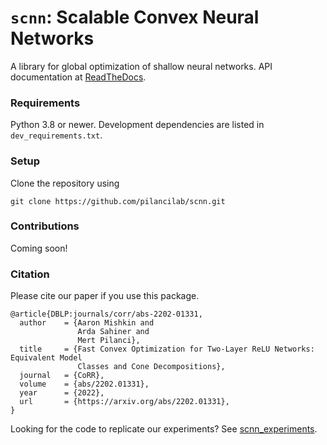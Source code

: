 # `scnn`: Scalable Convex Neural Networks 

A library for global optimization of shallow neural networks.
API documentation at [ReadTheDocs](https://scnn.readthedocs.io/en/latest/).

### Requirements

Python 3.8 or newer. Development dependencies are listed in `dev_requirements.txt`. 

### Setup

Clone the repository using

```
git clone https://github.com/pilancilab/scnn.git
```

### Contributions

Coming soon!

### Citation

Please cite our paper if you use this package.

```
@article{DBLP:journals/corr/abs-2202-01331,
  author    = {Aaron Mishkin and
               Arda Sahiner and
               Mert Pilanci},
  title     = {Fast Convex Optimization for Two-Layer ReLU Networks: Equivalent Model
               Classes and Cone Decompositions},
  journal   = {CoRR},
  volume    = {abs/2202.01331},
  year      = {2022},
  url       = {https://arxiv.org/abs/2202.01331},
}
```

Looking for the code to replicate our experiments?
See [scnn_experiments](https://github.com/aaronpmishkin/scnn_experiments).
